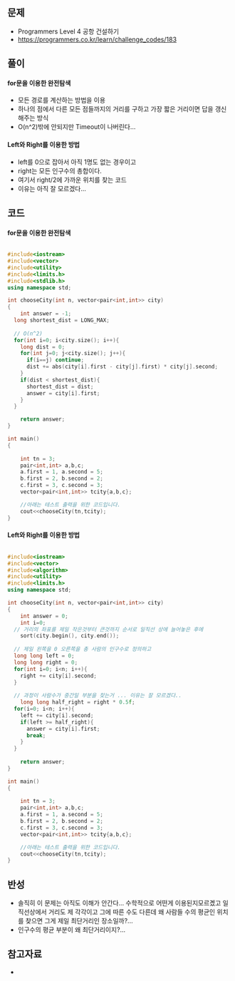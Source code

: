 ## 문제

- Programmers Level 4 공항 건설하기
- https://programmers.co.kr/learn/challenge_codes/183

## 풀이

#### for문을 이용한 완전탐색 

- 모든 경로를 계산하는 방법을 이용
- 하나의 점에서 다른 모든 점들까지의 거리를 구하고 가장 짧은 거리이면 답을 갱신해주는 방식
- O(n^2)밖에 안되지만 Timeout이 나버린다...

#### Left와 Right를 이용한 방법

- left를 0으로 잡아서 아직 1명도 없는 경우이고
- right는 모든 인구수의 총합이다.
- 여기서 right/2에 가까운 위치를 찾는 코드
- 이유는 아직 잘 모르겠다...

## 코드

#### for문을 이용한 완전탐색 
```cpp

#include<iostream>
#include<vector>
#include<utility>
#include<limits.h>
#include<stdlib.h>
using namespace std;

int chooseCity(int n, vector<pair<int,int>> city)
{
	int answer = -1;
  long shortest_dist = LONG_MAX;
  
  // O(n^2)
  for(int i=0; i<city.size(); i++){
    long dist = 0;
  	for(int j=0; j<city.size(); j++){
      if(i==j) continue;
      dist += abs(city[i].first - city[j].first) * city[j].second;
    }
    if(dist < shortest_dist){
      shortest_dist = dist;
      answer = city[i].first;
    }
  }

	return answer;
}

int main()
{
	
	int tn = 3;
	pair<int,int> a,b,c;
	a.first = 1, a.second = 5;
	b.first = 2, b.second = 2;
	c.first = 3, c.second = 3;
	vector<pair<int,int>> tcity{a,b,c};

	//아래는 테스트 출력을 위한 코드입니다.
	cout<<chooseCity(tn,tcity);
}

```

#### Left와 Right를 이용한 방법
```cpp

#include<iostream>
#include<vector>
#include<algorithm>
#include<utility>
#include<limits.h>
using namespace std;

int chooseCity(int n, vector<pair<int,int>> city)
{
	int answer = 0;
 	int i=0;
  // 거리의 좌표를 제일 작은것부터 큰것까지 순서로 일직선 상에 늘어놓은 후에 
 	sort(city.begin(), city.end()); 
  
  // 제일 왼쪽을 0 오른쪽을 총 사람의 인구수로 정의하고
  long long left = 0;
  long long right = 0;
  for(int i=0; i<n; i++){
    right += city[i].second;
  }
  
  // 과정이 사람수가 중간일 부분을 찾는거 ... 이유는 잘 모르겠다..
 	long long half_right = right * 0.5f;
  for(i=0; i<n; i++){
    left += city[i].second;
    if(left >= half_right){
      answer = city[i].first;
      break;
    }
  }
  
	return answer;
}

int main()
{
	
	int tn = 3;
	pair<int,int> a,b,c;
	a.first = 1, a.second = 5;
	b.first = 2, b.second = 2;
	c.first = 3, c.second = 3;
	vector<pair<int,int>> tcity{a,b,c};

	//아래는 테스트 출력을 위한 코드입니다.
	cout<<chooseCity(tn,tcity);
}


```

## 반성

- 솔직히 이 문제는 아직도 이해가 안간다... 수학적으로 어떤게 이용된지모르곘고 일직선상에서 거리도 제 각각이고 그에 따른 수도 다른데 왜 사람들 수의 평균인 위치를 찾으면 그게 제일 최단거리인 장소일까?...
- 인구수의 평균 부분이 왜 최단거리이지?...

## 참고자료
- 
